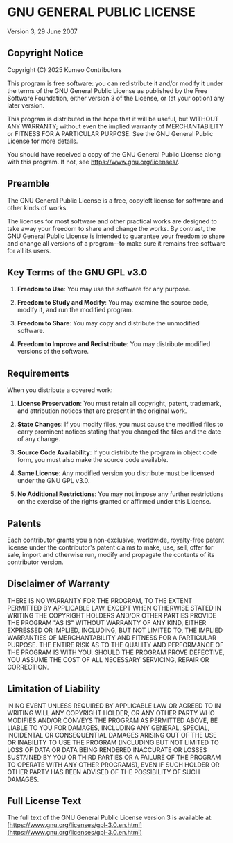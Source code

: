 # GNU GENERAL PUBLIC LICENSE

Version 3, 29 June 2007

## Copyright Notice

Copyright (C) 2025 Kumeo Contributors

This program is free software: you can redistribute it and/or modify
it under the terms of the GNU General Public License as published by
the Free Software Foundation, either version 3 of the License, or
(at your option) any later version.

This program is distributed in the hope that it will be useful,
but WITHOUT ANY WARRANTY; without even the implied warranty of
MERCHANTABILITY or FITNESS FOR A PARTICULAR PURPOSE.  See the
GNU General Public License for more details.

You should have received a copy of the GNU General Public License
along with this program.  If not, see <https://www.gnu.org/licenses/>.

## Preamble

The GNU General Public License is a free, copyleft license for software and other kinds of works.

The licenses for most software and other practical works are designed to take away your freedom to share and change the works. By contrast, the GNU General Public License is intended to guarantee your freedom to share and change all versions of a program--to make sure it remains free software for all its users.

## Key Terms of the GNU GPL v3.0

1. **Freedom to Use**: You may use the software for any purpose.

2. **Freedom to Study and Modify**: You may examine the source code, modify it, and run the modified program.

3. **Freedom to Share**: You may copy and distribute the unmodified software.

4. **Freedom to Improve and Redistribute**: You may distribute modified versions of the software.

## Requirements

When you distribute a covered work:

1. **License Preservation**: You must retain all copyright, patent, trademark, and attribution notices that are present in the original work.

2. **State Changes**: If you modify files, you must cause the modified files to carry prominent notices stating that you changed the files and the date of any change.

3. **Source Code Availability**: If you distribute the program in object code form, you must also make the source code available.

4. **Same License**: Any modified version you distribute must be licensed under the GNU GPL v3.0.

5. **No Additional Restrictions**: You may not impose any further restrictions on the exercise of the rights granted or affirmed under this License.

## Patents

Each contributor grants you a non-exclusive, worldwide, royalty-free patent license under the contributor's patent claims to make, use, sell, offer for sale, import and otherwise run, modify and propagate the contents of its contributor version.

## Disclaimer of Warranty

THERE IS NO WARRANTY FOR THE PROGRAM, TO THE EXTENT PERMITTED BY APPLICABLE LAW. EXCEPT WHEN OTHERWISE STATED IN WRITING THE COPYRIGHT HOLDERS AND/OR OTHER PARTIES PROVIDE THE PROGRAM "AS IS" WITHOUT WARRANTY OF ANY KIND, EITHER EXPRESSED OR IMPLIED, INCLUDING, BUT NOT LIMITED TO, THE IMPLIED WARRANTIES OF MERCHANTABILITY AND FITNESS FOR A PARTICULAR PURPOSE. THE ENTIRE RISK AS TO THE QUALITY AND PERFORMANCE OF THE PROGRAM IS WITH YOU. SHOULD THE PROGRAM PROVE DEFECTIVE, YOU ASSUME THE COST OF ALL NECESSARY SERVICING, REPAIR OR CORRECTION.

## Limitation of Liability

IN NO EVENT UNLESS REQUIRED BY APPLICABLE LAW OR AGREED TO IN WRITING WILL ANY COPYRIGHT HOLDER, OR ANY OTHER PARTY WHO MODIFIES AND/OR CONVEYS THE PROGRAM AS PERMITTED ABOVE, BE LIABLE TO YOU FOR DAMAGES, INCLUDING ANY GENERAL, SPECIAL, INCIDENTAL OR CONSEQUENTIAL DAMAGES ARISING OUT OF THE USE OR INABILITY TO USE THE PROGRAM (INCLUDING BUT NOT LIMITED TO LOSS OF DATA OR DATA BEING RENDERED INACCURATE OR LOSSES SUSTAINED BY YOU OR THIRD PARTIES OR A FAILURE OF THE PROGRAM TO OPERATE WITH ANY OTHER PROGRAMS), EVEN IF SUCH HOLDER OR OTHER PARTY HAS BEEN ADVISED OF THE POSSIBILITY OF SUCH DAMAGES.

## Full License Text

The full text of the GNU General Public License version 3 is available at:
[https://www.gnu.org/licenses/gpl-3.0.en.html](https://www.gnu.org/licenses/gpl-3.0.en.html)
